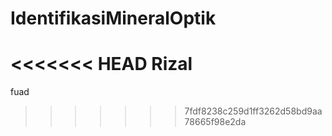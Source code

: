 # IdentifikasiMineralOptik

<<<<<<< HEAD
Rizal
=======
fuad
>>>>>>> 7fdf8238c259d1ff3262d58bd9aa78665f98e2da
